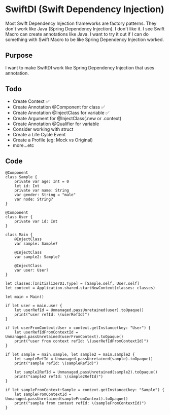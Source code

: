 <h1>SwiftDI (Swift Dependency Injection)</h1>

Most Swift Dependency Injection frameworks are factory patterns. They don't work like Java (Spring Dependency Injection). I don't like it. I see Swift Macro can create annotations like Java. 
I want to try it out if I can do something with Swift Macro to be like Spring Dependency Injection worked.

<h2>Purpose</h2>
I want to make SwiftDI work like Spring Dependency Injection that uses annotation.

<h2>Todo</h2>
<ul>
  <li>Create Context ✅</li>
  <li>Create Annotation @Component for class ✅</li>
  <li>Create Annotation @InjectClass for variable ✅</li>
  <li>Create Argument for @InjectClass(.new or .context)</li>
  <li>Create Annotation @Qualifier for variable</li>
  <li>Consider working with struct</li>
  <li>Create a Life Cycle Event</li>
  <li>Create a Profile (eg: Mock vs Original)</li>
  <li>more...etc</li>
</ul>

<h2>Code</h2>

```
@Component
class Sample {
    private var age: Int = 0
    let id: Int
    private var name: String
    var gender: String = "male"
    var node: String?
}

@Component
class User {
    private var id: Int
}

class Main {
    @InjectClass
    var sample: Sample?
    
    @InjectClass
    var sample2: Sample?
    
    @InjectClass
    var user: User?
}

let classes:[InitializerDI.Type] = [Sample.self, User.self]
let context = Application.shared.startNewContext(classes: classes)

let main = Main()

if let user = main.user {
    let userRefId = Unmanaged.passUnretained(user).toOpaque()
    print("user refId: \(userRefId)")
}

if let userFromContext:User = context.getInstance(key: "User") {
    let userRefIdFromContextId = Unmanaged.passUnretained(userFromContext).toOpaque()
    print("user from context refId: \(userRefIdFromContextId)")
}

if let sample = main.sample, let sample2 = main.sample2 {
    let sampleRefId = Unmanaged.passUnretained(sample).toOpaque()
    print("sample refId: \(sampleRefId)")
    
    let sample2RefId = Unmanaged.passUnretained(sample2).toOpaque()
    print("sample2 refId: \(sample2RefId)")
}

if let sampleFromContext:Sample = context.getInstance(key: "Sample") {
    let sampleFromContextId = Unmanaged.passUnretained(sampleFromContext).toOpaque()
    print("sample from context refId: \(sampleFromContextId)")
}
```

